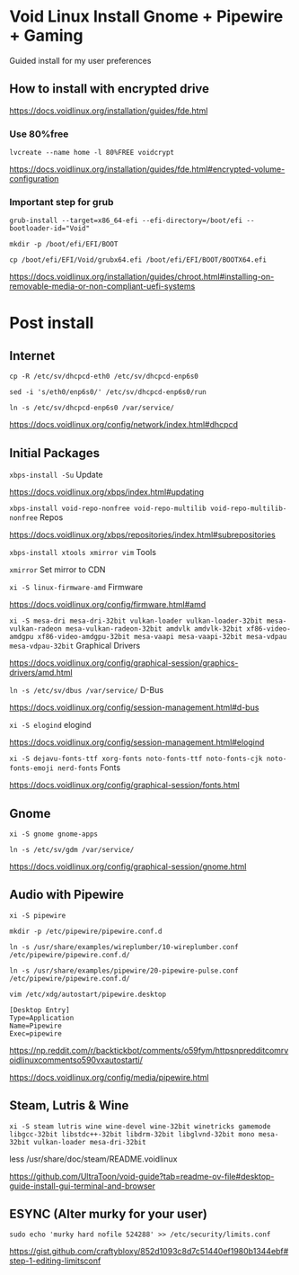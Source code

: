 # Void Linux Install Gnome + Pipewire + Gaming
Guided install for my user preferences


## How to install with encrypted drive

https://docs.voidlinux.org/installation/guides/fde.html

### Use 80%free

`lvcreate --name home -l 80%FREE voidcrypt`

https://docs.voidlinux.org/installation/guides/fde.html#encrypted-volume-configuration

### Important step for grub

`grub-install --target=x86_64-efi --efi-directory=/boot/efi --bootloader-id="Void"`

`mkdir -p /boot/efi/EFI/BOOT`

`cp /boot/efi/EFI/Void/grubx64.efi /boot/efi/EFI/BOOT/BOOTX64.efi`


https://docs.voidlinux.org/installation/guides/chroot.html#installing-on-removable-media-or-non-compliant-uefi-systems

# Post install

## Internet

`cp -R /etc/sv/dhcpcd-eth0 /etc/sv/dhcpcd-enp6s0` 

`sed -i 's/eth0/enp6s0/' /etc/sv/dhcpcd-enp6s0/run`

`ln -s /etc/sv/dhcpcd-enp6s0 /var/service/`

https://docs.voidlinux.org/config/network/index.html#dhcpcd

## Initial Packages
`xbps-install -Su` Update 

https://docs.voidlinux.org/xbps/index.html#updating

`xbps-install void-repo-nonfree void-repo-multilib void-repo-multilib-nonfree` Repos

https://docs.voidlinux.org/xbps/repositories/index.html#subrepositories

`xbps-install xtools xmirror vim` Tools

`xmirror` Set mirror to CDN

`xi -S linux-firmware-amd` Firmware 

https://docs.voidlinux.org/config/firmware.html#amd

`xi -S mesa-dri mesa-dri-32bit vulkan-loader vulkan-loader-32bit mesa-vulkan-radeon mesa-vulkan-radeon-32bit amdvlk amdvlk-32bit xf86-video-amdgpu xf86-video-amdgpu-32bit mesa-vaapi mesa-vaapi-32bit mesa-vdpau mesa-vdpau-32bit` Graphical Drivers 

https://docs.voidlinux.org/config/graphical-session/graphics-drivers/amd.html

`ln -s /etc/sv/dbus /var/service/` D-Bus 

https://docs.voidlinux.org/config/session-management.html#d-bus

`xi -S elogind` elogind 

https://docs.voidlinux.org/config/session-management.html#elogind

`xi -S dejavu-fonts-ttf xorg-fonts noto-fonts-ttf noto-fonts-cjk noto-fonts-emoji nerd-fonts` Fonts 

https://docs.voidlinux.org/config/graphical-session/fonts.html

## Gnome

`xi -S gnome gnome-apps`

`ln -s /etc/sv/gdm /var/service/`

https://docs.voidlinux.org/config/graphical-session/gnome.html

## Audio with Pipewire

`xi -S pipewire`

`mkdir -p /etc/pipewire/pipewire.conf.d`

`ln -s /usr/share/examples/wireplumber/10-wireplumber.conf /etc/pipewire/pipewire.conf.d/`

`ln -s /usr/share/examples/pipewire/20-pipewire-pulse.conf /etc/pipewire/pipewire.conf.d/`

`vim /etc/xdg/autostart/pipewire.desktop`

```
[Desktop Entry]
Type=Application
Name=Pipewire
Exec=pipewire
```

https://np.reddit.com/r/backtickbot/comments/o59fym/httpsnpredditcomrvoidlinuxcommentso590vxautostarti/

https://docs.voidlinux.org/config/media/pipewire.html

## Steam, Lutris & Wine

`xi -S steam lutris wine wine-devel wine-32bit winetricks gamemode libgcc-32bit libstdc++-32bit libdrm-32bit libglvnd-32bit mono mesa-32bit vulkan-loader mesa-dri-32bit`

less /usr/share/doc/steam/README.voidlinux

https://github.com/UltraToon/void-guide?tab=readme-ov-file#desktop-guide-install-gui-terminal-and-browser

## ESYNC (Alter murky for your user)

`sudo echo 'murky hard nofile 524288' >> /etc/security/limits.conf`

https://gist.github.com/craftybloxy/852d1093c8d7c51440ef1980b1344ebf#step-1-editing-limitsconf
